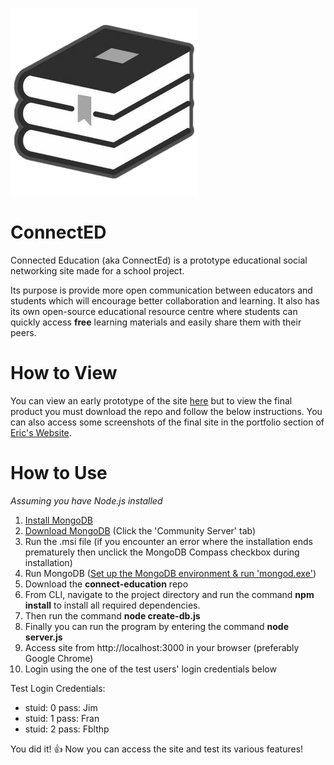 ![logo](https://github.com/ConnectedEducation/connect-education/blob/expressify/assets/images/logo.png?raw=true "ConnectED logo")
# ConnectED

Connected Education (aka ConnectEd) is a prototype educational social networking site made for a school project.

Its purpose is provide more open communication between educators and students which will encourage better collaboration and learning. It also has its own open-source educational resource centre where students can quickly access **free** learning materials and easily share them with their peers.

# How to View
You can view an early prototype of the site [here](https://connectededucation.github.io/connect-education/) but to view the final product you must download the repo and follow the below instructions. You can also access some screenshots of the final site in the portfolio section of [Eric's Website](http://www.ericfantillo.com/).

# How to Use
*Assuming you have Node.js installed*

1. [Install MongoDB](https://docs.mongodb.com/manual/installation/)
2. [Download MongoDB](https://www.mongodb.com/download-center#community) (Click the 'Community Server' tab) 
3. Run the .msi file (if you encounter an error where the installation ends prematurely then unclick the MongoDB Compass checkbox during installation)
4. Run MongoDB ([Set up the MongoDB environment & run 'mongod.exe'](https://docs.mongodb.com/manual/tutorial/install-mongodb-on-windows/#run-mongodb-community-edition))
5. Download the **connect-education** repo
7. From CLI, navigate to the project directory and run the command **npm install** to install all required dependencies.
6. Then run the command **node create-db.js**
7. Finally you can run the program by entering the command **node server.js**
8. Access site from http://localhost:3000 in your browser (preferably Google Chrome)
9. Login using the one of the test users' login credentials below

Test Login Credentials:
  * stuid: 0 pass: Jim
  * stuid: 1 pass: Fran
  * stuid: 2 pass: Fblthp

You did it! :thumbsup: Now you can access the site and test its various features!
